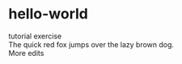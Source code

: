 # hello-world
tutorial exercise <br/>
The quick red fox jumps over the lazy brown dog. <br/>
More edits
